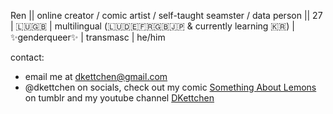 Ren || online creator / comic artist / self-taught seamster / data person || 27 | 🇱🇺🇬🇧 | multilingual (🇱🇺🇩🇪🇫🇷🇬🇧🇯🇵 & currently learning 🇰🇷) | ✨genderqueer✨ | transmasc | he/him

contact:
- email me at dkettchen@gmail.com
- @dkettchen on socials, check out my comic [Something About Lemons](https://somethingaboutlemonscomic.tumblr.com/) on tumblr and my youtube channel [DKettchen](https://www.youtube.com/@DKettchen)
